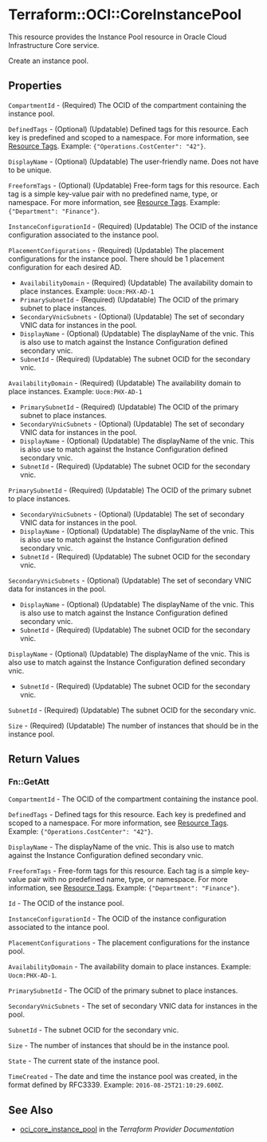 # Terraform::OCI::CoreInstancePool

This resource provides the Instance Pool resource in Oracle Cloud Infrastructure Core service.

Create an instance pool.

## Properties

`CompartmentId` - (Required) The OCID of the compartment containing the instance pool.

`DefinedTags` - (Optional) (Updatable) Defined tags for this resource. Each key is predefined and scoped to a namespace. For more information, see [Resource Tags](https://docs.cloud.oracle.com/iaas/Content/General/Concepts/resourcetags.htm).  Example: `{"Operations.CostCenter": "42"}`.

`DisplayName` - (Optional) (Updatable) The user-friendly name.  Does not have to be unique.

`FreeformTags` - (Optional) (Updatable) Free-form tags for this resource. Each tag is a simple key-value pair with no predefined name, type, or namespace. For more information, see [Resource Tags](https://docs.cloud.oracle.com/iaas/Content/General/Concepts/resourcetags.htm).  Example: `{"Department": "Finance"}`.

`InstanceConfigurationId` - (Required) (Updatable) The OCID of the instance configuration associated to the instance pool.

`PlacementConfigurations` - (Required) (Updatable) The placement configurations for the instance pool. There should be 1 placement configuration for each desired AD.
* `AvailabilityDomain` - (Required) (Updatable) The availability domain to place instances. Example: `Uocm:PHX-AD-1`
* `PrimarySubnetId` - (Required) (Updatable) The OCID of the primary subnet to place instances.
* `SecondaryVnicSubnets` - (Optional) (Updatable) The set of secondary VNIC data for instances in the pool.
* `DisplayName` - (Optional) (Updatable) The displayName of the vnic. This is also use to match against the Instance Configuration defined secondary vnic.
* `SubnetId` - (Required) (Updatable) The subnet OCID for the secondary vnic.

`AvailabilityDomain` - (Required) (Updatable) The availability domain to place instances. Example: `Uocm:PHX-AD-1`
* `PrimarySubnetId` - (Required) (Updatable) The OCID of the primary subnet to place instances.
* `SecondaryVnicSubnets` - (Optional) (Updatable) The set of secondary VNIC data for instances in the pool.
* `DisplayName` - (Optional) (Updatable) The displayName of the vnic. This is also use to match against the Instance Configuration defined secondary vnic.
* `SubnetId` - (Required) (Updatable) The subnet OCID for the secondary vnic.

`PrimarySubnetId` - (Required) (Updatable) The OCID of the primary subnet to place instances.
* `SecondaryVnicSubnets` - (Optional) (Updatable) The set of secondary VNIC data for instances in the pool.
* `DisplayName` - (Optional) (Updatable) The displayName of the vnic. This is also use to match against the Instance Configuration defined secondary vnic.
* `SubnetId` - (Required) (Updatable) The subnet OCID for the secondary vnic.

`SecondaryVnicSubnets` - (Optional) (Updatable) The set of secondary VNIC data for instances in the pool.
* `DisplayName` - (Optional) (Updatable) The displayName of the vnic. This is also use to match against the Instance Configuration defined secondary vnic.
* `SubnetId` - (Required) (Updatable) The subnet OCID for the secondary vnic.

`DisplayName` - (Optional) (Updatable) The displayName of the vnic. This is also use to match against the Instance Configuration defined secondary vnic.
* `SubnetId` - (Required) (Updatable) The subnet OCID for the secondary vnic.

`SubnetId` - (Required) (Updatable) The subnet OCID for the secondary vnic.

`Size` - (Required) (Updatable) The number of instances that should be in the instance pool.


## Return Values

### Fn::GetAtt

`CompartmentId` - The OCID of the compartment containing the instance pool.

`DefinedTags` - Defined tags for this resource. Each key is predefined and scoped to a namespace. For more information, see [Resource Tags](https://docs.cloud.oracle.com/iaas/Content/General/Concepts/resourcetags.htm).  Example: `{"Operations.CostCenter": "42"}`.

`DisplayName` - The displayName of the vnic. This is also use to match against the Instance Configuration defined secondary vnic.

`FreeformTags` - Free-form tags for this resource. Each tag is a simple key-value pair with no predefined name, type, or namespace. For more information, see [Resource Tags](https://docs.cloud.oracle.com/iaas/Content/General/Concepts/resourcetags.htm).  Example: `{"Department": "Finance"}`.

`Id` - The OCID of the instance pool.

`InstanceConfigurationId` - The OCID of the instance configuration associated to the intance pool.

`PlacementConfigurations` - The placement configurations for the instance pool.

`AvailabilityDomain` - The availability domain to place instances. Example: `Uocm:PHX-AD-1`.

`PrimarySubnetId` - The OCID of the primary subnet to place instances.

`SecondaryVnicSubnets` - The set of secondary VNIC data for instances in the pool.

`SubnetId` - The subnet OCID for the secondary vnic.

`Size` - The number of instances that should be in the instance pool.

`State` - The current state of the instance pool.

`TimeCreated` - The date and time the instance pool was created, in the format defined by RFC3339. Example: `2016-08-25T21:10:29.600Z`.

## See Also

* [oci_core_instance_pool](https://www.terraform.io/docs/providers/oci/r/core_instance_pool.html) in the _Terraform Provider Documentation_